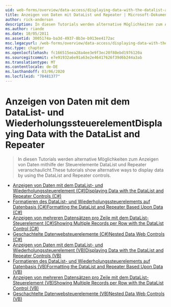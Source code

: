 ```yaml
---
uid: web-forms/overview/data-access/displaying-data-with-the-datalist-and-repeater/index
title: Anzeigen von Daten mit DataList und Repeater | Microsoft-Dokumentation
author: rick-anderson
description: In diesen Tutorials werden alternative Möglichkeiten zum Anzeigen von Daten mithilfe der Steuerelemente DataList und Repeater veranschaulicht.
ms.author: riande
ms.date: 10/05/2011
ms.assetid: 3005174a-ba3d-4937-8b3e-b913ee4172ac
msc.legacyurl: /web-forms/overview/data-access/displaying-data-with-the-datalist-and-repeater
msc.type: chapter
ms.openlocfilehash: fc166515eea28a4ee3e9f3ec20f80ebd1976120a
ms.sourcegitcommit: e7e91932a6e91a63e2e46417626f39d6b244a3ab
ms.translationtype: MT
ms.contentlocale: de-DE
ms.lasthandoff: 03/06/2020
ms.locfileid: "78481377"
---
```

# <a name="displaying-data-with-the-datalist-and-repeater"></a><span data-ttu-id="476ea-103">Anzeigen von Daten mit dem DataList- und Wiederholungssteuerelement</span><span class="sxs-lookup"><span data-stu-id="476ea-103">Displaying Data with the DataList and Repeater</span></span>

> <span data-ttu-id="476ea-104">In diesen Tutorials werden alternative Möglichkeiten zum Anzeigen von Daten mithilfe der Steuerelemente DataList und Repeater veranschaulicht.</span><span class="sxs-lookup"><span data-stu-id="476ea-104">These tutorials show alternative ways to display data by using the DataList and Repeater controls.</span></span>

- [<span data-ttu-id="476ea-105">Anzeigen von Daten mit dem DataList- und Wiederholungssteuerelement (C#)</span><span class="sxs-lookup"><span data-stu-id="476ea-105">Displaying Data with the DataList and Repeater Controls (C#)</span></span>](displaying-data-with-the-datalist-and-repeater-controls-cs.md)
- [<span data-ttu-id="476ea-106">Formatieren des DataList- und Wiederholungssteuerelements auf Datenbasis (C#)</span><span class="sxs-lookup"><span data-stu-id="476ea-106">Formatting the DataList and Repeater Based Upon Data (C#)</span></span>](formatting-the-datalist-and-repeater-based-upon-data-cs.md)
- [<span data-ttu-id="476ea-107">Anzeigen von mehreren Datensätzen pro Zeile mit dem DataList-Steuerelement (C#)</span><span class="sxs-lookup"><span data-stu-id="476ea-107">Showing Multiple Records per Row with the DataList Control (C#)</span></span>](showing-multiple-records-per-row-with-the-datalist-control-cs.md)
- [<span data-ttu-id="476ea-108">Geschachtelte Datenwebsteuerelemente (C#)</span><span class="sxs-lookup"><span data-stu-id="476ea-108">Nested Data Web Controls (C#)</span></span>](nested-data-web-controls-cs.md)
- [<span data-ttu-id="476ea-109">Anzeigen von Daten mit dem DataList- und Wiederholungssteuerelement (VB)</span><span class="sxs-lookup"><span data-stu-id="476ea-109">Displaying Data with the DataList and Repeater Controls (VB)</span></span>](displaying-data-with-the-datalist-and-repeater-controls-vb.md)
- [<span data-ttu-id="476ea-110">Formatieren des DataList- und Wiederholungssteuerelements auf Datenbasis (VB)</span><span class="sxs-lookup"><span data-stu-id="476ea-110">Formatting the DataList and Repeater Based Upon Data (VB)</span></span>](formatting-the-datalist-and-repeater-based-upon-data-vb.md)
- [<span data-ttu-id="476ea-111">Anzeigen von mehreren Datensätzen pro Zeile mit dem DataList-Steuerelement (VB)</span><span class="sxs-lookup"><span data-stu-id="476ea-111">Showing Multiple Records per Row with the DataList Control (VB)</span></span>](showing-multiple-records-per-row-with-the-datalist-control-vb.md)
- [<span data-ttu-id="476ea-112">Geschachtelte Datenwebsteuerelemente (VB)</span><span class="sxs-lookup"><span data-stu-id="476ea-112">Nested Data Web Controls (VB)</span></span>](nested-data-web-controls-vb.md)
